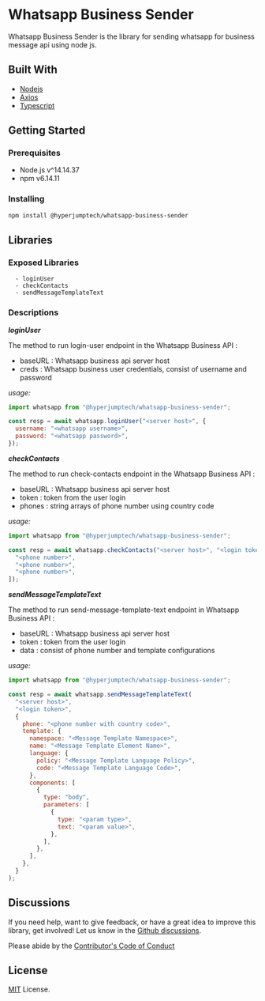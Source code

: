 # **Whatsapp Business Sender**

Whatsapp Business Sender is the library for sending whatsapp for business message api using node js.

## **Built With**

- [Nodejs](https://nodejs.org/en/)
- [Axios](https://github.com/axios/axios)
- [Typescript](https://www.typescriptlang.org)

## **Getting Started**

### Prerequisites

- Node.js v^14.14.37
- npm v6.14.11

### Installing

```bash
npm install @hyperjumptech/whatsapp-business-sender
```

## **Libraries**

### Exposed Libraries

```
  - loginUser
  - checkContacts
  - sendMessageTemplateText
```

### Descriptions

**_loginUser_**

The method to run login-user endpoint in the Whatsapp Business API :

- baseURL : Whatsapp business api server host
- creds : Whatsapp business user credentials, consist of username and password

_usage:_

```js
import whatsapp from "@hyperjumptech/whatsapp-business-sender";

const resp = await whatsapp.loginUser("<server host>", {
  username: "<whatsapp username>",
  password: "<whatsapp password>",
});
```

**_checkContacts_**

The method to run check-contacts endpoint in the Whatsapp Business API :

- baseURL : Whatsapp business api server host
- token : token from the user login
- phones : string arrays of phone number using country code

_usage:_

```js
import whatsapp from "@hyperjumptech/whatsapp-business-sender";

const resp = await whatsapp.checkContacts("<server host>", "<login token>", [
  "<phone number>",
  "<phone number>",
  "<phone number>",
]);
```

**_sendMessageTemplateText_**

The method to run send-message-template-text endpoint in Whatsapp Business API :

- baseURL : Whatsapp business api server host
- token : token from the user login
- data : consist of phone number and template configurations

_usage:_

```js
import whatsapp from "@hyperjumptech/whatsapp-business-sender";

const resp = await whatsapp.sendMessageTemplateText(
  "<server host>",
  "<login token>",
  {
    phone: "<phone number with country code>",
    template: {
      namespace: "<Message Template Namespace>",
      name: "<Message Template Element Name>",
      language: {
        policy: "<Message Template Language Policy>",
        code: "<Message Template Language Code>",
      },
      components: [
        {
          type: "body",
          parameters: [
            {
              type: "<param type>",
              text: "<param value>",
            },
          ],
        },
      ],
    },
  }
);
```

## Discussions

If you need help, want to give feedback, or have a great idea to improve this library, get involved! Let us know in the [Github discussions](https://github.com/hyperjumptech/whatsapp-business-sender/discussions).

Please abide by the [Contributor's Code of Conduct](CODE_OF_CONDUCTS.md)

## License

[MIT](./LICENSE.txt) License.
